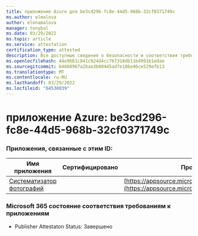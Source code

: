 ```yaml
---
title: приложение Azure для be3cd296-fc8e-44d5-968b-32cf0371749c
ms.author: elmalova
author: elenamalova
manager: tonybal
ms.date: 03/29/2022
ms.topic: article
ms.service: attestation
certification_type: attested
description: Все доступные сведения о безопасности и соответствия требованиям для be3cd296-fc8e-44d5-968b-32cf0371749c.
ms.openlocfilehash: 44e9661c841c924d4cc767318db11b4991b1edae
ms.sourcegitcommit: 64860967a2baa3b08445ad7e186e46ce529efb13
ms.translationtype: MT
ms.contentlocale: ru-RU
ms.lasthandoff: 03/29/2022
ms.locfileid: "64530039"
---
```

# <a name="azure-app-id-be3cd296-fc8e-44d5-968b-32cf0371749c"></a>приложение Azure: be3cd296-fc8e-44d5-968b-32cf0371749c


### <a name="apps-associated-with-this-id"></a>Приложения, связанные с этим ID:
| **Имя приложения** | **Сертифицировано** | **Просмотр в AppSource** |
|--------------|---------------|-----------------------|
| [Систематизатор фотографий](../forward/WA200003881.md) |  | [https://appsource.microsoft.com/product/office/WA200003881](https://appsource.microsoft.com/product/office/WA200003881) |

### <a name="microsoft-365-app-compliance-status"></a>Microsoft 365 состояние соответствия требованиям к приложениям
- Publisher Attestaton Status: Завершено
